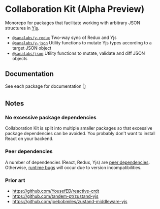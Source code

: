 # Collaboration Kit (Alpha Preview)

Monorepo for packages that facilitate working with arbitrary JSON structures in [Yjs](https://github.com/yjs/yjs).

- [`@sanalabs/y-redux`](https://github.com/sanalabs/collaboration-kit/tree/main/packages/y-redux) Two-way sync of Redux and Yjs
- [`@sanalabs/y-json`](https://github.com/sanalabs/collaboration-kit/tree/main/packages/y-json) Utility functions to mutate Yjs types according to a target JSON object
- [`@sanalabs/json`](https://github.com/sanalabs/collaboration-kit/tree/main/packages/json) Utility functions to mutate, validate and diff JSON objects

## Documentation

See each package for documentation 👆

## Notes

### No excessive package dependencies

Collaboration Kit is split into multiple smaller packages so that excessive package dependencies can be avoided. You probably don't want to install React on your backend.

### Peer dependencies

A number of dependencies (React, Redux, Yjs) are [peer dependencies](https://docs.npmjs.com/cli/v7/configuring-npm/package-json#peerdependencies). Otherwise, [runtime bugs](https://github.com/yjs/yjs/commit/cbddf6ef90be3493661bb36a416627f86a0700b6) will occur due to version incompatibilities.

### Prior art

- https://github.com/YousefED/reactive-crdt
- https://github.com/tandem-pt/zustand-yjs
- https://github.com/joebobmiles/zustand-middleware-yjs
